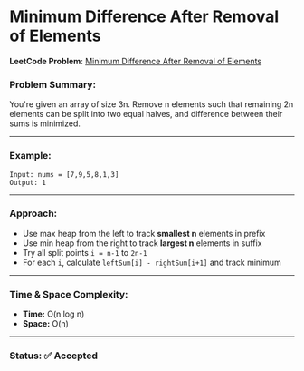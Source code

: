 # Minimum Difference After Removal of Elements

**LeetCode Problem**: [Minimum Difference After Removal of Elements](https://leetcode.com/problems/minimum-difference-after-removal-of-elements)

### Problem Summary:
You're given an array of size 3n. Remove n elements such that remaining 2n elements can be split into two equal halves, and difference between their sums is minimized.

---

### Example:

```
Input: nums = [7,9,5,8,1,3]
Output: 1
```

---

### Approach:

- Use max heap from the left to track **smallest n** elements in prefix
- Use min heap from the right to track **largest n** elements in suffix
- Try all split points `i = n-1` to `2n-1`
- For each `i`, calculate `leftSum[i] - rightSum[i+1]` and track minimum

---

### Time & Space Complexity:
- **Time:** O(n log n)
- **Space:** O(n)

---

### Status: ✅ Accepted
